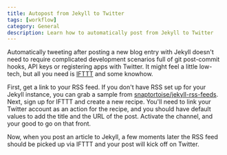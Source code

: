 ```yaml
---
title: Autopost from Jekyll to Twitter
tags: [workflow]
category: General
description: Learn how to automatically post from Jekyll to Twitter
---
```


Automatically tweeting after posting a new blog entry with Jekyll doesn't need
to require complicated development scenarios full of git post-commit hooks, API
keys or registering apps with Twitter. It might feel a little low-tech, but all
you need is [IFTTT][ifttt] and some knowhow.

First, get a link to your RSS feed. If you don't have RSS set up for your Jekyll
instance, you can grab a sample from [snaptortoise/jekyll-rss-feeds][rss-feeds].
Next, sign up for IFTTT and create a new recipe. You'll need to link your
Twitter account as an action for the recipe, and you should have default values
to add the title and the URL of the post. Activate the channel, and your good to
go on that front.

Now, when you post an article to Jekyll, a few moments later the RSS feed should
be picked up via IFTTT and your post will kick off on Twitter.

[rss-feeds]: https://github.com/snaptortoise/jekyll-rss-feeds
[ifttt]: https://ifttt.com
